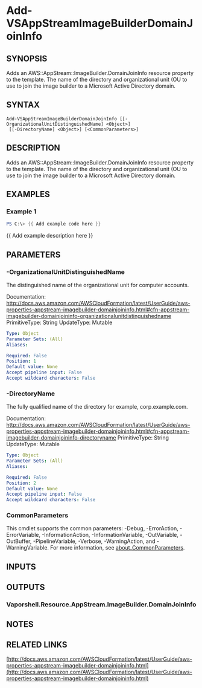 # Add-VSAppStreamImageBuilderDomainJoinInfo

## SYNOPSIS
Adds an AWS::AppStream::ImageBuilder.DomainJoinInfo resource property to the template.
The name of the directory and organizational unit (OU to use to join the image builder to a Microsoft Active Directory domain.

## SYNTAX

```
Add-VSAppStreamImageBuilderDomainJoinInfo [[-OrganizationalUnitDistinguishedName] <Object>]
 [[-DirectoryName] <Object>] [<CommonParameters>]
```

## DESCRIPTION
Adds an AWS::AppStream::ImageBuilder.DomainJoinInfo resource property to the template.
The name of the directory and organizational unit (OU to use to join the image builder to a Microsoft Active Directory domain.

## EXAMPLES

### Example 1
```powershell
PS C:\> {{ Add example code here }}
```

{{ Add example description here }}

## PARAMETERS

### -OrganizationalUnitDistinguishedName
The distinguished name of the organizational unit for computer accounts.

Documentation: http://docs.aws.amazon.com/AWSCloudFormation/latest/UserGuide/aws-properties-appstream-imagebuilder-domainjoininfo.html#cfn-appstream-imagebuilder-domainjoininfo-organizationalunitdistinguishedname
PrimitiveType: String
UpdateType: Mutable

```yaml
Type: Object
Parameter Sets: (All)
Aliases:

Required: False
Position: 1
Default value: None
Accept pipeline input: False
Accept wildcard characters: False
```

### -DirectoryName
The fully qualified name of the directory for example, corp.example.com.

Documentation: http://docs.aws.amazon.com/AWSCloudFormation/latest/UserGuide/aws-properties-appstream-imagebuilder-domainjoininfo.html#cfn-appstream-imagebuilder-domainjoininfo-directoryname
PrimitiveType: String
UpdateType: Mutable

```yaml
Type: Object
Parameter Sets: (All)
Aliases:

Required: False
Position: 2
Default value: None
Accept pipeline input: False
Accept wildcard characters: False
```

### CommonParameters
This cmdlet supports the common parameters: -Debug, -ErrorAction, -ErrorVariable, -InformationAction, -InformationVariable, -OutVariable, -OutBuffer, -PipelineVariable, -Verbose, -WarningAction, and -WarningVariable. For more information, see [about_CommonParameters](http://go.microsoft.com/fwlink/?LinkID=113216).

## INPUTS

## OUTPUTS

### Vaporshell.Resource.AppStream.ImageBuilder.DomainJoinInfo
## NOTES

## RELATED LINKS

[http://docs.aws.amazon.com/AWSCloudFormation/latest/UserGuide/aws-properties-appstream-imagebuilder-domainjoininfo.html](http://docs.aws.amazon.com/AWSCloudFormation/latest/UserGuide/aws-properties-appstream-imagebuilder-domainjoininfo.html)

